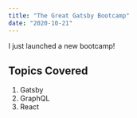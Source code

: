 ```yaml
---
title: "The Great Gatsby Bootcamp"
date: "2020-10-21"
---
```


I just launched a new bootcamp!

## Topics Covered
1. Gatsby
2. GraphQL
3. React
